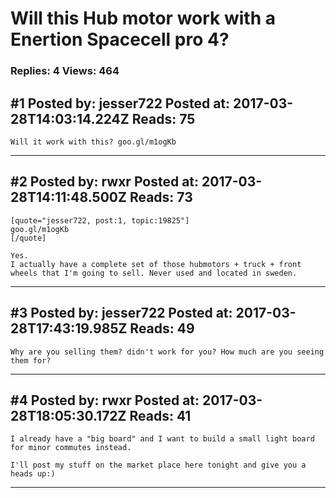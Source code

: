 # Will this Hub motor work with a Enertion Spacecell pro 4?

### Replies: 4 Views: 464

## \#1 Posted by: jesser722 Posted at: 2017-03-28T14:03:14.224Z Reads: 75

```
Will it work with this? goo.gl/m1ogKb
```

---
## \#2 Posted by: rwxr Posted at: 2017-03-28T14:11:48.500Z Reads: 73

```
[quote="jesser722, post:1, topic:19825"]
goo.gl/m1ogKb
[/quote]

Yes.
I actually have a complete set of those hubmotors + truck + front wheels that I'm going to sell. Never used and located in sweden.
```

---
## \#3 Posted by: jesser722 Posted at: 2017-03-28T17:43:19.985Z Reads: 49

```
Why are you selling them? didn't work for you? How much are you seeing them for?
```

---
## \#4 Posted by: rwxr Posted at: 2017-03-28T18:05:30.172Z Reads: 41

```
I already have a "big board" and I want to build a small light board for minor commutes instead. 

I'll post my stuff on the market place here tonight and give you a heads up:)
```

---

